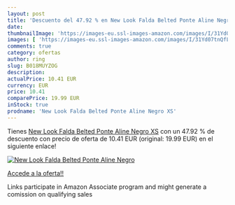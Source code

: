 ```yaml
---
layout: post
title: 'Descuento del 47.92 % en New Look Falda Belted Ponte Aline Negro '
date: 
thumbnailImage: 'https://images-eu.ssl-images-amazon.com/images/I/31Yd07tnQfL._SL200_.jpg'
images: [ 'https://images-eu.ssl-images-amazon.com/images/I/31Yd07tnQfL._SL200_.jpg' ]
comments: true
category: ofertas
author: ring
slug: B018MUYZOG
description:
actualPrice: 10.41 EUR
currency: EUR
price: 10.41
comparePrice: 19.99 EUR
inStock: true
prodname: 'New Look Falda Belted Ponte Aline Negro XS'
---
```


Tienes [New Look Falda Belted Ponte Aline Negro XS](https://www.amazon.es/dp/B018MUYZOG/?tag=tolees-21) con un 47.92 % de descuento con precio de oferta de 10.41 EUR (original: 19.99 EUR) en el siguiente enlace!

[![New Look Falda Belted Ponte Aline Negro ](https://images-eu.ssl-images-amazon.com/images/I/31Yd07tnQfL._SL200_.jpg)](https://www.amazon.es/dp/B018MUYZOG/?tag=tolees-21)

[Accede a la oferta!!](https://www.amazon.es/dp/B018MUYZOG/?tag=tolees-21)

Links participate in Amazon Associate program and might generate a comission on qualifying sales


